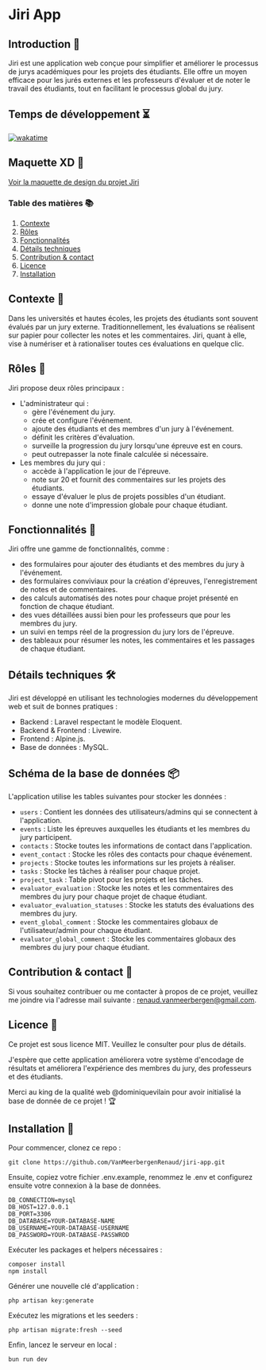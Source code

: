 # Jiri App

## Introduction 📝

Jiri est une application web conçue pour simplifier et améliorer le processus de jurys académiques
pour les projets des étudiants. Elle offre un moyen efficace pour les jurés externes et les professeurs
d'évaluer et de noter le travail des étudiants, tout en facilitant le processus global du jury.

## Temps de développement ⏳
[![wakatime](https://wakatime.com/badge/github/VanMeerbergenRenaud/jiri-app.svg)](https://wakatime.com/badge/github/VanMeerbergenRenaud/jiri-app)

## Maquette XD 🎨
[Voir la maquette de design du projet Jiri](https://xd.adobe.com/view/dd388c92-53ab-407b-9e69-4056ba7d9f75-886b/)

### Table des matières 📚
1. [Contexte](#contexte)
2. [Rôles](#rôles)
3. [Fonctionnalités](#fonctionnalités)
4. [Détails techniques](#schéma-de-la-base-de-données)
5. [Contribution & contact](#contribution--contact)
6. [Licence](#licence)
7. [Installation](#installation)

## Contexte 📖

Dans les universités et hautes écoles, les projets des étudiants sont souvent évalués par un jury
externe. Traditionnellement, les évaluations se réalisent sur papier pour collecter les notes
et les commentaires. Jiri, quant à elle, vise à numériser et à rationaliser toutes ces 
évaluations en quelque clic.

## Rôles 👨‍

Jiri propose deux rôles principaux :
- L'administrateur qui :
    - gère l'événement du jury.
    - crée et configure l'événement.
    - ajoute des étudiants et des membres d'un jury à l'événement.
    - définit les critères d'évaluation.
    - surveille la progression du jury lorsqu'une épreuve est en cours.
    - peut outrepasser la note finale calculée si nécessaire.
- Les membres du jury qui :
    - accède à l'application le jour de l'épreuve.
    - note sur 20 et fournit des commentaires sur les projets des étudiants.
    - essaye d'évaluer le plus de projets possibles d'un étudiant.
    - donne une note d'impression globale pour chaque étudiant.

## Fonctionnalités 🚀

Jiri offre une gamme de fonctionnalités, comme :

- des formulaires pour ajouter des étudiants et des membres du jury à l'événement.
- des formulaires conviviaux pour la création d'épreuves, l'enregistrement de notes et de commentaires.
- des calculs automatisés des notes pour chaque projet présenté en fonction de chaque étudiant.
- des vues détaillées aussi bien pour les professeurs que pour les membres du jury.
- un suivi en temps réel de la progression du jury lors de l'épreuve.
- des tableaux pour résumer les notes, les commentaires et les passages de chaque étudiant.

## Détails techniques 🛠️

Jiri est développé en utilisant les technologies modernes du développement web et suit de bonnes pratiques :

- Backend : Laravel respectant le modèle Eloquent.
- Backend & Frontend : Livewire.
- Frontend : Alpine.js.
- Base de données : MySQL.

## Schéma de la base de données 📦

L'application utilise les tables suivantes pour stocker les données :

- `users` : Contient les données des utilisateurs/admins qui se connectent à l'application.
- `events` : Liste les épreuves auxquelles les étudiants et les membres du jury participent.
- `contacts` : Stocke toutes les informations de contact dans l'application.
- `event_contact` : Stocke les rôles des contacts pour chaque événement.
- `projects` : Stocke toutes les informations sur les projets à réaliser.
- `tasks` : Stocke les tâches à réaliser pour chaque projet.
- `project_task` : Table pivot pour les projets et les tâches.
- `evaluator_evaluation` : Stocke les notes et les commentaires des membres du jury pour chaque projet de chaque étudiant.
- `evaluator_evaluation_statuses` : Stocke les statuts des évaluations des membres du jury.
- `event_global_comment` : Stocke les commentaires globaux de l'utilisateur/admin pour chaque étudiant.
- `evaluator_global_comment` : Stocke les commentaires globaux des membres du jury pour chaque étudiant.

## Contribution & contact 🤝

Si vous souhaitez contribuer ou me contacter à propos de ce projet, veuillez me joindre 
via l'adresse mail suivante : [renaud.vanmeerbergen@gmail.com](mailto:renaud.vanmeerbergen@gmail.com).

## Licence 📜

Ce projet est sous licence MIT. Veuillez le consulter pour plus de détails.

J'espère que cette application améliorera votre système d'encodage de résultats et améliorera
l'expérience des membres du jury, des professeurs et des étudiants.

Merci au king de la qualité web @dominiquevilain pour avoir initialisé la base de donnée de ce projet ! 🏆

## Installation 🎉

Pour commencer, clonez ce repo :
```
git clone https://github.com/VanMeerbergenRenaud/jiri-app.git
```
Ensuite, copiez votre fichier .env.example, renommez le .env et configurez ensuite votre connexion à la base de données.
```
DB_CONNECTION=mysql
DB_HOST=127.0.0.1
DB_PORT=3306
DB_DATABASE=YOUR-DATABASE-NAME
DB_USERNAME=YOUR-DATABASE-USERNAME
DB_PASSWORD=YOUR-DATABASE-PASSWROD
```
Exécuter les packages et helpers nécessaires :
```
composer install
npm install
```
Générer une nouvelle clé d'application :
```
php artisan key:generate
```
Exécutez les migrations et les seeders :
```
php artisan migrate:fresh --seed
```
Enfin, lancez le serveur en local :
```
bun run dev
```
